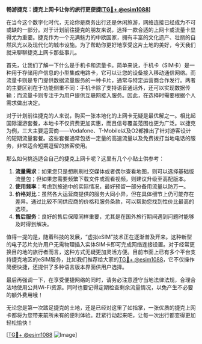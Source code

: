 **畅游捷克：捷克上网卡让你的旅行更便捷[[TG💪+ @esim1088](https://t.me/s/esim1088)]**

在当今这个数字化时代，无论你是商务出行还是休闲旅游，网络连接已经成为不可或缺的一部分。对于计划前往捷克的朋友来说，选择一款合适的上网卡或流量卡显得尤为重要。捷克作为一个充满魅力的中欧国家，拥有丰富的文化遗产、壮丽的自然风光以及现代化的城市设施。为了帮助你更好地享受这片土地的美好，今天我们就来聊聊捷克上网卡那些事儿。

首先，让我们了解一下什么是手机卡和流量卡。简单来说，手机卡（SIM卡）是一种用于存储用户信息的小型集成电路卡，它可以让您的设备接入移动通信网络。而流量卡则是专门提供数据流量服务的一种卡片，通常与特定运营商合作发行。两者的主要区别在于功能侧重不同：手机卡除了支持语音通话外，还可以实现数据传输；而流量卡则专注于为用户提供互联网接入服务。因此，在选择时需要根据个人需求做出决定。

对于计划前往捷克的人来说，购买一张本地化的上网卡无疑是最优解之一。相比起国际漫游套餐，本地卡不仅资费更加实惠，而且信号覆盖范围也更为广泛。以捷克为例，三大主要运营商——Vodafone、T-Mobile以及O2都推出了针对游客设计的短期流量套餐。这些套餐通常包括一定量的高速流量以及免费拨打当地电话的服务，非常适合短期逗留的旅客使用。

那么如何挑选适合自己的捷克上网卡呢？这里有几个小贴士供参考：
1. **流量需求**：如果您只是想刷刷社交媒体或者偶尔查看地图，则可以选择基础版流量包；但如果您需要频繁下载文件或观看视频，则建议升级至高配版本。
2. **使用频率**：考虑到旅途中的实际情况，最好预留一部分备用流量以防万一。
3. **价格对比**：虽然各大运营商提供的服务大同小异，但在具体细节上仍可能存在差异。通过比较不同供应商的价格和服务条款，可以帮助您找到性价比最高的选项。
4. **售后服务**：良好的售后保障同样重要，尤其是在国外旅行期间遇到问题时能够及时得到解决。

值得一提的是，随着科技的发展，“虚拟eSIM”技术正在逐渐普及开来。这种新型的电子芯片允许用户无需物理插入实体SIM卡即可完成网络连接设置。对于经常更换目的地的旅行者而言，这种方式无疑更加灵活方便。目前市面上已有多个平台支持捷克地区的eSIM服务，比如我们推荐给大家的[TG💪+ @esim1088](https://t.me/s/esim1088)，它不仅操作简便快捷，还提供了多种语言版本界面供用户选择。

最后再强调一下，在享受便捷网络的同时，请务必注意遵守当地法律法规，合理合法地使用公共Wi-Fi资源。同时也要记得定期检查剩余流量情况，以免产生不必要的额外费用哦！

无论您是第一次踏足捷克的土地，还是已经对这里了如指掌，一张优质的捷克上网卡都将为您带来前所未有的便利体验。赶紧行动起来吧，让每一次出行都变得更加轻松愉快！

[[TG💪+ @esim1088](https://t.me/s/esim1088) ![Image](https://i.postimg.cc/4NQfJmqS/Snipaste-2025-05-13-00-14-12.png)]